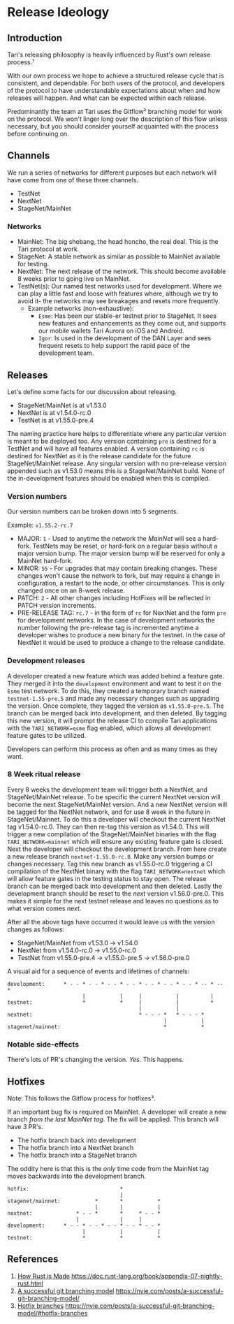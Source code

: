 # Release Ideology

## Introduction

Tari's releasing philosophy is heavily influenced by Rust's own release process.¹

With our own process we hope to achieve a structured release cycle that is consistent, and dependable. For both users of the protocol, and developers of the protocol to have understandable expectations about when and how releases will happen. And what can be expected within each release.

Predominantly the team at Tari uses the Gitflow² branching model for work on the protocol. We won't linger long over the description of this flow unless necessary, but you should consider yourself acquainted with the process before continuing on. 

## Channels

We run a series of networks for different purposes but each network will have come from one of these three channels.

- TestNet
- NextNet
- StageNet/MainNet

### Networks

- MainNet: The big shebang, the head honcho, the real deal. This is the Tari protocol at work.
- StageNet: A stable network as similar as possible to MainNet available for testing.
- NextNet: The next release of the network. This should become available 8 weeks prior to going live on MainNet.
- TestNet(s): Our named test networks used for development. Where we can play a little fast and loose with features where, although we try to avoid it- the networks may see breakages and resets more frequently.
  - Example networks (non-exhaustive):
    - `Esme`: Has been our stable-er testnet prior to StageNet. It sees new features and enhancements as they come out, and supports our mobile wallets Tari Aurora on iOS and Android.
    - `Igor`: Is used in the development of the DAN Layer and sees frequent resets to help support the rapid pace of the development team.

## Releases

Let's define some facts for our discussion about releasing.

- StageNet/MainNet is at v1.53.0
- NextNet is at v1.54.0-rc.0
- TestNet is at v1.55.0-pre.4

The naming practice here helps to differentiate where any particular version is meant to be deployed too. Any version containing `pre` is destined for a TestNet and will have all features enabled. A version containing `rc` is destined for NextNet as it is the release candidate for the future StageNet/MainNet release. Any singular version with no pre-release version appended such as v1.53.0 means this is a StageNet/MainNet build. None of the in-development features should be enabled when this is compiled.

### Version numbers

Our version numbers can be broken down into 5 segments.

Example: `v1.55.2-rc.7`

- MAJOR: `1` - Used to anytime the network the _MainNet_ will see a hard-fork. TestNets may be reset, or hard-fork on a regular basis without a major version bump. The major version bump will be reserved for only a MainNet hard-fork.
- MINOR: `55` - For upgrades that may contain breaking changes. These changes won't cause the network to fork, but may require a change in configuration, a restart to the node, or other circumstances. This is only changed once on an 8-week release.
- PATCH: `2` - All other changes including HotFixes will be reflected in PATCH version increments.
- PRE-RELEASE TAG: `rc.7` - in the form of `rc` for NextNet and the form `pre` for development networks. In the case of development networks the number following the pre-release tag is incremented anytime a developer wishes to produce a new binary for the testnet. In the case of NextNet it would be used to produce a change to the release candidate.

### Development releases

A developer created a new feature which was added behind a feature gate. They merged it into the `development` environment and want to test it on the `Esme` test network. To do this, they created a temporary branch named `testnet-1.55-pre.5` and made any necessary changes such as upgrading the version. Once complete, they tagged the version as `v1.55.0-pre.5`. The branch can be merged back into development, and then deleted.
By tagging this new version, it will prompt the release CI to compile Tari applications with the `TARI_NETWORK=esme` flag enabled, which allows all development feature gates to be utilized.

Developers can perform this process as often and as many times as they want.

### 8 Week ritual release

Every 8 weeks the development team will trigger both a NextNet, and StageNet/MainNet release. To be specific the current NextNet version will become the next StageNet/MainNet version. And a new NextNet version will be tagged for the NextNet network, and for use 8 week in the future in StageNet/Mainnet. To do this a developer will checkout the current NextNet tag v1.54.0-rc.0. They can then re-tag this version as v1.54.0. This will trigger a new compilation of the StageNet/MainNet binaries with the flag `TARI_NETWORK=mainnet` which will ensure any existing feature gate is closed.  
Next the developer will checkout the development branch. From here create a new release branch `nextnet-1.55.0-rc.0`. Make any version bumps or changes necessary. Tag this new branch as v1.55.0-rc.0 triggering a CI compilation of the NextNet binary with the flag `TARI_NETWORK=nextnet` which will allow feature gates in the testing status to stay open. The release branch can be merged back into development and then deleted.
Lastly the development branch should be reset to the _next_ version v1.56.0-pre.0. This makes it simple for the next testnet release and leaves no questions as to what version comes next.

After all the above tags have occurred it would leave us with the version changes as follows:

- StageNet/MainNet from v1.53.0 -> v1.54.0
- NextNet from v1.54.0-rc.0 -> v1.55.0-rc.0
- TestNet from v1.55.0-pre.4 -> v1.55.0-pre.5 -> v1.56.0-pre.0

A visual aid for a sequence of events and lifetimes of channels:
```
development:      * - - * - - * - - * - - * - - * - - * - - * -- * -- *
                        |           |     |           |          |
testnet:                *           *     |           |          *
                                          |           |
nextnet:                                  * - - - *   * - - - *
                                                  |           |
stagenet/mainnet:                                 *           *
```

### Notable side-effects

There's lots of PR's changing the version. _Yes_. This happens.

## Hotfixes

Note: This follows the Gitflow process for hotfixes³.

If an important bug fix is required on MainNet. A developer will create a new branch *from the last MainNet tag*. The fix will be applied. This branch will have *3* PR's. 
- The hotfix branch back into development
- The hotfix branch into a NextNet branch
- The hotfix branch into a StageNet branch

The oddity here is that this is the _only_ time code from the MainNet tag moves backwards into the development branch.

```
hotfix:                             *
                                    |
stagenet/mainnet:           *       *           *
                            |       |           |
nextnet:              * - - *       *     * - - *
                      |             |     |
development:      * - - * - - * - - * - - * - - *
                        |           |           |
testnet:                *           *           *
```

## References

1. [How Rust is Made](https://doc.rust-lang.org/book/appendix-07-nightly-rust.html) https://doc.rust-lang.org/book/appendix-07-nightly-rust.html
2. [A successful git branching model](https://nvie.com/posts/a-successful-git-branching-model/) https://nvie.com/posts/a-successful-git-branching-model/
3. [Hotfix branches](https://nvie.com/posts/a-successful-git-branching-model/#hotfix-branches) https://nvie.com/posts/a-successful-git-branching-model/#hotfix-branches